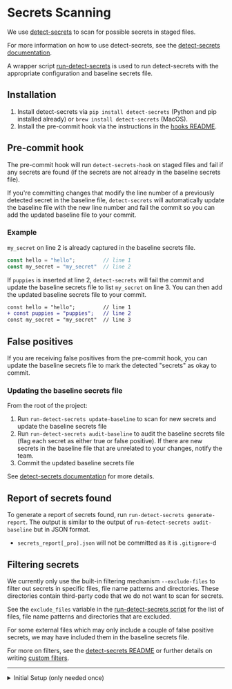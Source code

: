 # Secrets Scanning

We use [detect-secrets](https://github.com/Yelp/detect-secrets) to scan for possible secrets in staged files.

For more information on how to use detect-secrets, see the [detect-secrets documentation](https://github.com/Yelp/detect-secrets).

A wrapper script [run-detect-secrets](./run-detect-secrets) is used to run detect-secrets with the appropriate configuration and baseline secrets file.

## Installation
1. Install detect-secrets via `pip install detect-secrets` (Python and pip installed already) or `brew install detect-secrets` (MacOS).
2. Install the pre-commit hook via the instructions in the [hooks README](../README.md#install-hooks).

## Pre-commit hook
The pre-commit hook will run `detect-secrets-hook` on staged files and fail if any secrets are found (if the secrets are not already in the baseline secrets file).

If you're committing changes that modify the line number of a previously detected secret in the baseline file, `detect-secrets` will automatically update the baseline file with the new line number and fail the commit so you can add the updated baseline file to your commit.

### Example
`my_secret` on line 2 is already captured in the baseline secrets file.
```js
const hello = "hello";         // line 1
const my_secret = "my_secret"  // line 2
```

If `puppies` is inserted at line 2, `detect-secrets` will fail the commit and update the baseline secrets file to list `my_secret` on line 3. You can then add the updated baseline secrets file to your commit.
```diff
const hello = "hello";         // line 1
+ const puppies = "puppies";   // line 2
const my_secret = "my_secret"  // line 3
```

## False positives
If you are receiving false positives from the pre-commit hook, you can update the baseline secrets file to mark the detected "secrets" as okay to commit.

### Updating the baseline secrets file
From the root of the project:
1. Run `run-detect-secrets update-baseline` to scan for new secrets and update the baseline secrets file
2. Run `run-detect-secrets audit-baseline` to audit the baseline secrets file (flag each secret as either true or false positive). If there are new secrets in the baseline file that are unrelated to your changes, notify the team.
3. Commit the updated baseline secrets file

See [detect-secrets documentation](https://github.com/Yelp/detect-secrets/tree/master?tab=readme-ov-file#adding-new-secrets-to-baseline) for more details.

## Report of secrets found
To generate a report of secrets found, run `run-detect-secrets generate-report`. The output is similar to the output of `run-detect-secrets audit-baseline` but in JSON format.
- `secrets_report[_pro].json` will not be committed as it is `.gitignore`-d

## Filtering secrets
We currently only use the built-in filtering mechanism `--exclude-files` to filter out secrets in specific files, file name patterns and directories. These directories contain third-party code that we do not want to scan for secrets.

See the `exclude_files` variable in the [run-detect-secrets script](./run-detect-secrets) for the list of files, file name patterns and directories that are excluded.

For some external files which may only include a couple of false positive secrets, we may have included them in the baseline secrets file.

For more on filters, see the [detect-secrets README](https://github.com/Yelp/detect-secrets/tree/master?tab=readme-ov-file#filters) or further details on writing [custom filters](https://github.com/Yelp/detect-secrets/blob/master/docs/filters.md#Using-Your-Own-Filters).

---

<details>
<summary>Initial Setup (only needed once)</summary>

It's best to refer to [detect-secrets](https://github.com/Yelp/detect-secrets) for the most up-to-date instructions, but here are the steps that were used to set up the initial baseline secrets file.

From the root of the project:
1. Run `run-detect-secrets init-baseline` to generate the initial baseline secrets file
2. Run `run-detect-secrets audit-baseline` to audit the baseline secrets file (flag each secret as either true or false positive)
3. Commit the baseline secrets file

</details>
